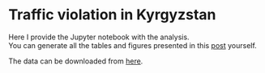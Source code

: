 # Traffic violation in Kyrgyzstan
Here I provide the Jupyter notebook with the analysis. \
You can generate all the tables and figures presented in this [post](link) yourself.

The data can be downloaded from [here](https://drive.google.com/drive/folders/1buAWJahlZSgZQ6_C73dyGaEZjv-yqhf3?usp=share_link).

